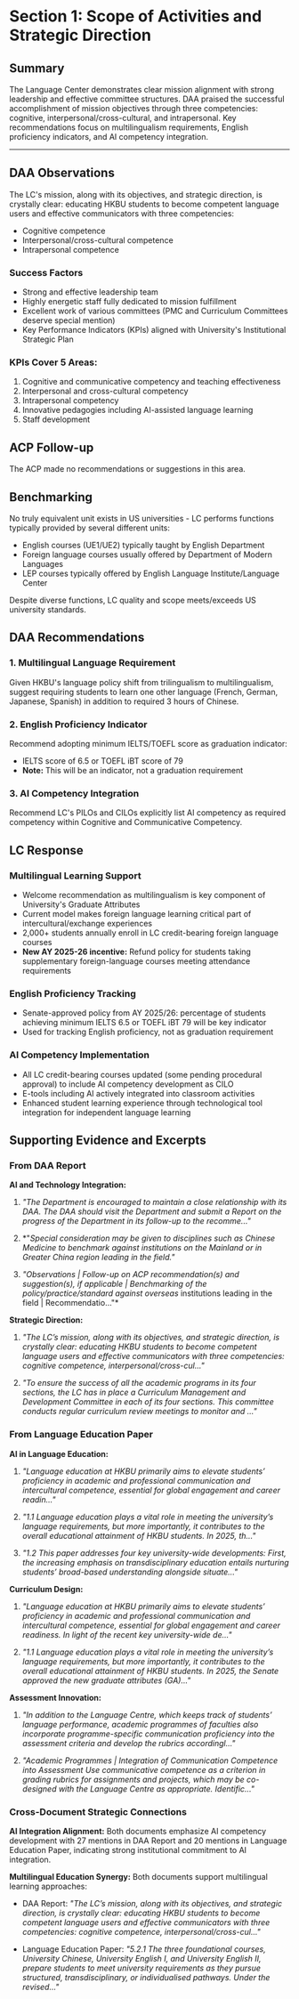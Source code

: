 # Section 1: Scope of Activities and Strategic Direction

## Summary
The Language Center demonstrates clear mission alignment with strong leadership and effective committee structures. DAA praised the successful accomplishment of mission objectives through three competencies: cognitive, interpersonal/cross-cultural, and intrapersonal. Key recommendations focus on multilingualism requirements, English proficiency indicators, and AI competency integration.

---

## DAA Observations
The LC's mission, along with its objectives, and strategic direction, is crystally clear: educating HKBU students to become competent language users and effective communicators with three competencies:
- Cognitive competence
- Interpersonal/cross-cultural competence  
- Intrapersonal competence

### Success Factors
- Strong and effective leadership team
- Highly energetic staff fully dedicated to mission fulfillment
- Excellent work of various committees (PMC and Curriculum Committees deserve special mention)
- Key Performance Indicators (KPIs) aligned with University's Institutional Strategic Plan

### KPIs Cover 5 Areas:
1. Cognitive and communicative competency and teaching effectiveness
2. Interpersonal and cross-cultural competency
3. Intrapersonal competency
4. Innovative pedagogies including AI-assisted language learning
5. Staff development

## ACP Follow-up
The ACP made no recommendations or suggestions in this area.

## Benchmarking
No truly equivalent unit exists in US universities - LC performs functions typically provided by several different units:
- English courses (UE1/UE2) typically taught by English Department
- Foreign language courses usually offered by Department of Modern Languages
- LEP courses typically offered by English Language Institute/Language Center

Despite diverse functions, LC quality and scope meets/exceeds US university standards.

## DAA Recommendations

### 1. Multilingual Language Requirement
Given HKBU's language policy shift from trilingualism to multilingualism, suggest requiring students to learn one other language (French, German, Japanese, Spanish) in addition to required 3 hours of Chinese.

### 2. English Proficiency Indicator
Recommend adopting minimum IELTS/TOEFL score as graduation indicator:
- IELTS score of 6.5 or TOEFL iBT score of 79
- **Note:** This will be an indicator, not a graduation requirement

### 3. AI Competency Integration
Recommend LC's PILOs and CILOs explicitly list AI competency as required competency within Cognitive and Communicative Competency.

## LC Response

### Multilingual Learning Support
- Welcome recommendation as multilingualism is key component of University's Graduate Attributes
- Current model makes foreign language learning critical part of intercultural/exchange experiences
- 2,000+ students annually enroll in LC credit-bearing foreign language courses
- **New AY 2025-26 incentive:** Refund policy for students taking supplementary foreign-language courses meeting attendance requirements

### English Proficiency Tracking
- Senate-approved policy from AY 2025/26: percentage of students achieving minimum IELTS 6.5 or TOEFL iBT 79 will be key indicator
- Used for tracking English proficiency, not as graduation requirement

### AI Competency Implementation
- All LC credit-bearing courses updated (some pending procedural approval) to include AI competency development as CILO
- E-tools including AI actively integrated into classroom activities
- Enhanced student learning experience through technological tool integration for independent language learning


## Supporting Evidence and Excerpts

### From DAA Report

**AI and Technology Integration:**

1. *"The Department is encouraged to maintain a close relationship with its DAA. The DAA should visit the Department and submit a Report on the progress of the Department in its follow-up to the recomme..."*

2. *"*Special consideration may be given to disciplines such as Chinese Medicine to benchmark against institutions on the Mainland or in Greater China region leading in the field."*

3. *"Observations | Follow-up on ACP recommendation(s) and suggestion(s), if applicable | Benchmarking of the policy/practice/standard against overseas* institutions leading in the field | Recommendatio..."*

**Strategic Direction:**

1. *"The LC’s mission, along with its objectives, and strategic direction, is crystally clear: educating HKBU students to become competent language users and effective communicators with three competencies: cognitive competence, interpersonal/cross-cul..."*

2. *"To ensure the success of all the academic programs in its four sections, the LC has in place a Curriculum Management and Development Committee in each of its four sections. This committee conducts regular curriculum review meetings to monitor and ..."*

### From Language Education Paper

**AI in Language Education:**

1. *"Language education at HKBU primarily aims to elevate students’ proficiency in academic and professional communication and intercultural competence, essential for global engagement and career readin..."*

2. *"1.1 Language education plays a vital role in meeting the university’s language requirements, but more importantly, it contributes to the overall educational attainment of HKBU students. In 2025, th..."*

3. *"1.2 This paper addresses four key university-wide developments: First, the increasing emphasis on transdisciplinary education entails nurturing students’ broad-based understanding alongside situate..."*

**Curriculum Design:**

1. *"Language education at HKBU primarily aims to elevate students’ proficiency in academic and professional communication and intercultural competence, essential for global engagement and career readiness. In light of the recent key university-wide de..."*

2. *"1.1 Language education plays a vital role in meeting the university’s language requirements, but more importantly, it contributes to the overall educational attainment of HKBU students. In 2025, the Senate approved the new graduate attributes (GA)..."*

**Assessment Innovation:**

1. *"In addition to the Language Centre, which keeps track of students’ language performance, academic programmes of faculties also incorporate programme-specific communication proficiency into the assessment criteria and develop the rubrics accordingl..."*

2. *"Academic Programmes | Integration of Communication Competence into Assessment 
Use communicative competence as a criterion in grading rubrics for assignments and projects, which may be co-designed with the Language Centre as appropriate.
Identific..."*

### Cross-Document Strategic Connections

**AI Integration Alignment:** Both documents emphasize AI competency development with 27 mentions in DAA Report and 20 mentions in Language Education Paper, indicating strong institutional commitment to AI integration.

**Multilingual Education Synergy:** Both documents support multilingual learning approaches:

- DAA Report: *"The LC’s mission, along with its objectives, and strategic direction, is crystally clear: educating HKBU students to become competent language users and effective communicators with three competencies: cognitive competence, interpersonal/cross-cul..."*

- Language Education Paper: *"5.2.1 The three foundational courses, University Chinese, University English I, and University English II, prepare students to meet university requirements as they pursue structured, transdisciplinary, or individualised pathways. Under the revised..."*

